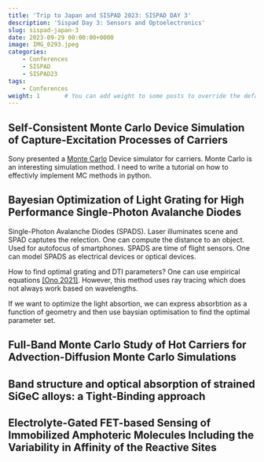 ```yaml
---
title: 'Trip to Japan and SISPAD 2023: SISPAD DAY 3'
description: 'Sispad Day 3: Sensors and Optoelectronics'
slug: sispad-japan-3
date: 2023-09-29 00:00:00+0000
image: IMG_0293.jpeg
categories:
    - Conferences
    - SISPAD
    - SISPAD23
tags:
    - Conferences
weight: 1       # You can add weight to some posts to override the default sorting (date descending)
---
```


## Self-Consistent Monte Carlo Device Simulation of Capture-Excitation Processes of Carriers

Sony presented a [Monte Carlo](https://en.wikipedia.org/wiki/Monte_Carlo_method) Device simulator for carriers. Monte Carlo is an interesting simulation method. I need to write a tutorial on how to effectivly implement MC methods in python.  

## Bayesian Optimization of Light Grating for High Performance Single-Photon Avalanche Diodes
Single-Photon Avalanche Diodes (SPADS).
Laser illuminates scene and SPAD captutes the relection. One can compute the distance to an object. Used for autofocus of smartphones. SPADS are time of flight sensors. One can model SPADS as electrical devices or optical devices.

How to find optimal grating and DTI parameters? One can use empirical equations [[Ono 2021]](https://pubmed.ncbi.nlm.nih.gov/34265921/). However, this method uses ray tracing which does not always work based on wavelengths.

If we want to optimize the light absortion, we can express absorbtion as a function of geometry and then use baysian optimisation to find the optimal parameter set.

## Full-Band Monte Carlo Study of Hot Carriers for Advection-Diffusion Monte Carlo Simulations

## Band structure and optical absorption of strained SiGeC alloys: a Tight-Binding approach

## Electrolyte-Gated FET-based Sensing of Immobilized Amphoteric Molecules Including the Variability in Affinity of the Reactive Sites